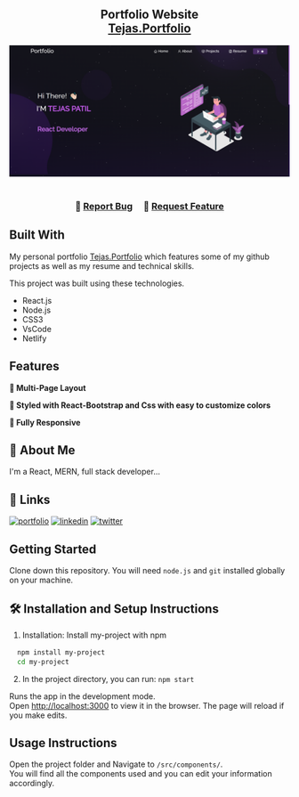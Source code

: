 <h2 align="center">
  Portfolio Website <br/>
  <a href="https://tejasp-portfolio.netlify.app/" target="_blank">Tejas.Portfolio</a>
</h2>
<div align="center">
  <img alt="Demo" src="./src/Assets/home-port.PNG" />
</div>

<br/>

<h3 align="center">
    🔹
    <a href="https://github.com/Tejasp1997/Portfolio/issues">Report Bug</a> &nbsp; &nbsp;
    🔹
    <a href="https://github.com/Tejasp1997/Portfolio/issues">Request Feature</a>
</h3>

## Built With

My personal portfolio <a href="https://tejasp-portfolio.netlify.app/" target="_blank">Tejas.Portfolio</a> which features some of my github projects as well as my resume and technical skills.<br/>

This project was built using these technologies.

- React.js
- Node.js
- CSS3
- VsCode
- Netlify

## Features

**📖 Multi-Page Layout**

**🎨 Styled with React-Bootstrap and Css with easy to customize colors**

**📱 Fully Responsive**


## 🚀 About Me
I'm a React, MERN, full stack developer...


## 🔗 Links
[![portfolio](https://img.shields.io/badge/my_portfolio-000?style=for-the-badge&logo=ko-fi&logoColor=white)](https://tejasp-portfolio.netlify.app/)
[![linkedin](https://img.shields.io/badge/linkedin-0A66C2?style=for-the-badge&logo=linkedin&logoColor=white)](https://www.linkedin.com/in/tejas-patil-60a2a8184)
[![twitter](https://img.shields.io/badge/twitter-1DA1F2?style=for-the-badge&logo=twitter&logoColor=white)](https://twitter.com/Tejasp97/)


## Getting Started

Clone down this repository. You will need `node.js` and `git` installed globally on your machine.

## 🛠 Installation and Setup Instructions

1. Installation: Install my-project with npm

```bash
  npm install my-project
  cd my-project
```

2. In the project directory, you can run: `npm start`

Runs the app in the development mode.\
Open [http://localhost:3000](http://localhost:3000) to view it in the browser.
The page will reload if you make edits.

## Usage Instructions

Open the project folder and Navigate to `/src/components/`. <br/>
You will find all the components used and you can edit your information accordingly.

